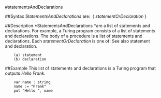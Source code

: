 
#statementsAndDeclarations

##Syntax
*StatementsAndDeclarations* are:
 { *statementOrDeclaration* }



##Description
*StatementsAndDeclarations *are a list of statements and declarations. For example, a Turing program consists of a list of statements and declarations. The body of a procedure is a list of statements and declarations.
Each *statementOrDeclaration* is one of:
See also statement and declaration.


        (a) statement
        (b) declaration
##Example
This list of statements and declarations is a Turing program that outputs *Hello Frank*.


        var name : string
        name := "Frank"
        put "Hello ", name
